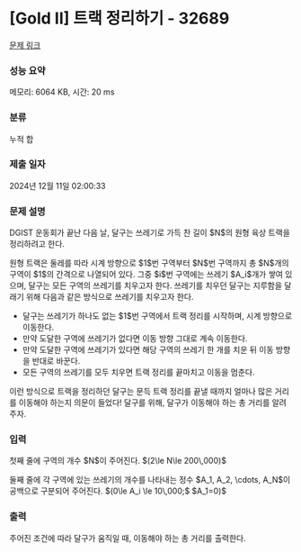 # [Gold II] 트랙 정리하기 - 32689 

[문제 링크](https://www.acmicpc.net/problem/32689) 

### 성능 요약

메모리: 6064 KB, 시간: 20 ms

### 분류

누적 합

### 제출 일자

2024년 12월 11일 02:00:33

### 문제 설명

<p>DGIST 운동회가 끝난 다음 날, 달구는 쓰레기로 가득 찬 길이 $N$의 원형 육상 트랙을 정리하려고 한다.</p>

<p>원형 트랙은 둘레를 따라 시계 방향으로 $1$번 구역부터 $N$번 구역까지 총 $N$개의 구역이 $1$의 간격으로 나열되어 있다. 그중 $i$번 구역에는 쓰레기 $A_i$개가 쌓여 있으며, 달구는 모든 구역의 쓰레기를 치우고자 한다. 쓰레기를 치우던 달구는 지루함을 달래기 위해 다음과 같은 방식으로 쓰레기를 치우고자 한다.</p>

<ul>
	<li>달구는 쓰레기가 하나도 없는 $1$번 구역에서 트랙 정리를 시작하며, 시계 방향으로 이동한다.</li>
	<li>만약 도달한 구역에 쓰레기가 없다면 이동 방향 그대로 계속 이동한다.</li>
	<li>만약 도달한 구역에 쓰레기가 있다면 해당 구역의 쓰레기 한 개를 치운 뒤 이동 방향을 반대로 바꾼다.</li>
	<li>모든 구역의 쓰레기를 모두 치우면 트랙 정리를 끝마치고 이동을 멈춘다.</li>
</ul>

<p>이런 방식으로 트랙을 정리하던 달구는 문득 트랙 정리를 끝낼 때까지 얼마나 많은 거리를 이동해야 하는지 의문이 들었다! 달구를 위해, 달구가 이동해야 하는 총 거리를 알려주자.</p>

### 입력 

 <p>첫째 줄에 구역의 개수 $N$이 주어진다. $(2\le N\le 200\,000)$</p>

<p>둘째 줄에 각 구역에 있는 쓰레기의 개수를 나타내는 정수 $A_1, A_2, \cdots, A_N$이 공백으로 구분되어 주어진다. $(0\le A_i \le 10\,000;$ $A_1=0)$</p>

### 출력 

 <p>주어진 조건에 따라 달구가 움직일 때, 이동해야 하는 총 거리를 출력한다.</p>

